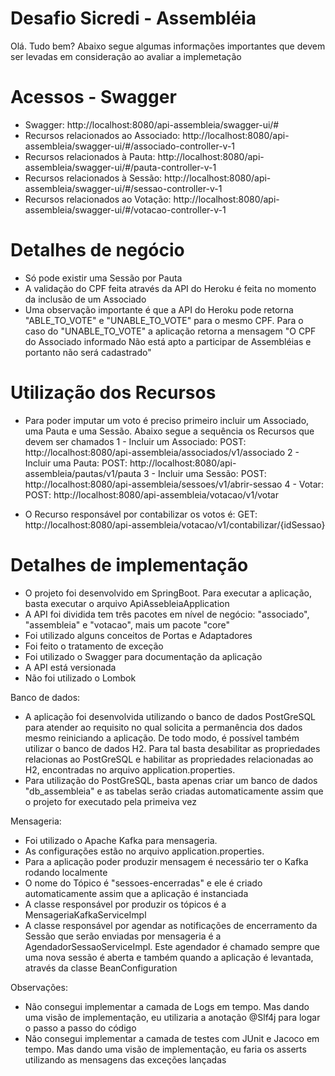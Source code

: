 # Desafio Sicredi - Assembléia

Olá. Tudo bem? Abaixo segue algumas informações importantes que devem ser levadas em consideração ao avaliar a implemetação

# Acessos - Swagger

* Swagger: http://localhost:8080/api-assembleia/swagger-ui/#
* Recursos relacionados ao Associado: http://localhost:8080/api-assembleia/swagger-ui/#/associado-controller-v-1
* Recursos relacionados à Pauta: http://localhost:8080/api-assembleia/swagger-ui/#/pauta-controller-v-1
* Recursos relacionados à Sessão: http://localhost:8080/api-assembleia/swagger-ui/#/sessao-controller-v-1
* Recursos relacionados ao Votação: http://localhost:8080/api-assembleia/swagger-ui/#/votacao-controller-v-1

# Detalhes de negócio

* Só pode existir uma Sessão por Pauta
* A validação do CPF feita através da API do Heroku é feita no momento da inclusão de um Associado
* Uma observação importante é que a API do Heroku pode retorna "ABLE_TO_VOTE" e "UNABLE_TO_VOTE" para o mesmo CPF. Para o caso do "UNABLE_TO_VOTE" a aplicação retorna a mensagem "O CPF do Associado informado Não está apto a participar de Assembléias e portanto não será cadastrado"

# Utilização dos Recursos
* Para poder imputar um voto é preciso primeiro incluir um Associado, uma Pauta e uma Sessão. Abaixo segue a sequência os Recursos que devem ser chamados
1 - Incluir um Associado: POST: http://localhost:8080/api-assembleia/associados/v1/associado 
2 - Incluir uma Pauta: POST: http://localhost:8080/api-assembleia/pautas/v1/pauta
3 - Incluir uma Sessão: POST: http://localhost:8080/api-assembleia/sessoes/v1/abrir-sessao
4 - Votar: POST: http://localhost:8080/api-assembleia/votacao/v1/votar

* O Recurso responsável por contabilizar os votos é: GET: http://localhost:8080/api-assembleia/votacao/v1/contabilizar/{idSessao}


# Detalhes de implementação
* O projeto foi desenvolvido em SpringBoot. Para executar a aplicação, basta executar o arquivo ApiAssebleiaApplication
* A API foi dividida tem três pacotes em nível de negócio: "associado", "assembleia" e "votacao", mais um pacote "core"
* Foi utilizado alguns conceitos de Portas e Adaptadores
* Foi feito o tratamento de exceção
* Foi utilizado o Swagger para documentação da aplicação
* A API está versionada  
* Não foi utilizado o Lombok

Banco de dados:
* A aplicação foi desenvolvida utilizando o banco de dados PostGreSQL para atender ao requisito no qual solicita a permanência dos dados mesmo reiniciando a aplicação. De todo modo, é possível também utilizar o banco de dados H2. Para tal basta desabilitar as propriedades relacionas ao PostGreSQL e habilitar as propriedades relacionadas ao H2, encontradas no arquivo application.properties.
* Para utilização do PostGreSQL, basta apenas criar um banco de dados "db_assembleia" e as tabelas serão criadas automaticamente assim que o projeto for executado pela primeiva vez

Mensageria:
* Foi utilizado o Apache Kafka para mensageria. 
* As configurações estão no arquivo application.properties. 
* Para a aplicação poder produzir mensagem é necessário ter o Kafka rodando localmente
* O nome do Tópico é "sessoes-encerradas" e ele é criado automaticamente assim que a aplicação é instanciada
* A classe responsável por produzir os tópicos é a MensageriaKafkaServiceImpl
* A classe responsável por agendar as notificações de encerramento da Sessão que serão enviadas por mensageria é a AgendadorSessaoServiceImpl. Este agendador é chamado sempre que uma nova sessão é aberta e também quando a aplicação é levantada, através da classe BeanConfiguration

Observações:
* Não consegui implementar a camada de Logs em tempo. Mas dando uma visão de implementação, eu utilizaria a anotação @Slf4j para logar o passo a passo do código
* Não consegui implementar a camada de testes com JUnit e Jacoco em tempo. Mas dando uma visão de implementação, eu faria os asserts utilizando as mensagens das exceções lançadas
